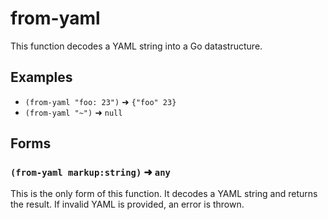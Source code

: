 # from-yaml

This function decodes a YAML string into a Go datastructure.

## Examples

* `(from-yaml "foo: 23")` ➜ `{"foo" 23}`
* `(from-yaml "~")` ➜ `null`

## Forms

### `(from-yaml markup:string)` ➜ `any`

This is the only form of this function. It decodes a YAML string and returns the
result. If invalid YAML is provided, an error is thrown.
